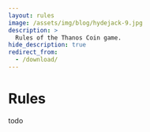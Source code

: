 ```yaml
---
layout: rules
image: /assets/img/blog/hydejack-9.jpg
description: >
  Rules of the Thanos Coin game.
hide_description: true
redirect_from:
  - /download/
---
```


# Rules
todo